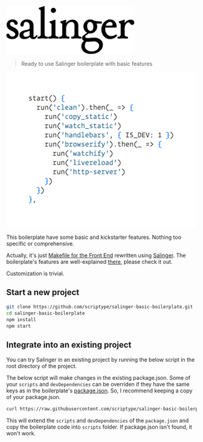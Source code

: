 ![Salinger](salinger-small.png?raw=true)

> Ready to use Salinger boilerplate with basic features

![Tasks screenshot](tasks.png?raw=true)

This boilerplate have some basic and kickstarter features. Nothing too specific or comprehensive.

Actually, it's just [Makefile for the Front End](https://github.com/scriptype/Makefile-for-the-Front-End) rewritten using [Salinger](https://github.com/scriptype/salinger). The boilerplate's features are well-explained [there](https://github.com/scriptype/Makefile-for-the-Front-End), please check it out.

Customization is trivial.

## Start a new project

```sh
git clone https://github.com/scriptype/salinger-basic-boilerplate.git
cd salinger-basic-boilerplate
npm install
npm start
```

## Integrate into an existing project

You can try Salinger in an existing project by running the below script in the root directory of the project.

The below script will make changes in the existing package.json. Some of your `scripts` and `devDependencies` can be overriden if they have the same keys as in the boilerplate's [package.json](https://github.com/scriptype/salinger-basic-boilerplate/blob/master/package.json). So, I recommend keeping a copy of your package.json.

```sh
curl https://raw.githubusercontent.com/scriptype/salinger-basic-boilerplate/master/integration.sh | sh
```

This will extend the `scripts` and `devDependencies` of the `package.json` and copy the boilerplate code into `scripts` folder. If package.json isn't found, it won't work.
